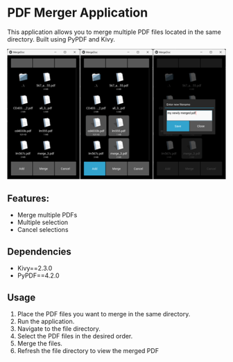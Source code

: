 # PDF Merger Application

This application allows you to merge multiple PDF files located in the same directory. Built using PyPDF and Kivy.

<img src="screenshots/main_image.png" alt="App Image" width="600">

## Features:
- Merge multiple PDFs
- Multiple selection
- Cancel selections

## Dependencies
- Kivy==2.3.0
- PyPDF==4.2.0

## Usage
1. Place the PDF files you want to merge in the same directory.
2. Run the application.
3. Navigate to the file directory.
4. Select the PDF files in the desired order.
5. Merge the files.
6. Refresh the file directory to view the merged PDF